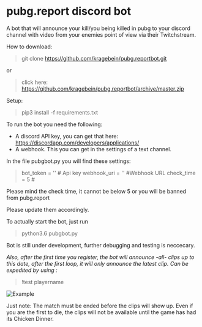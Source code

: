 # pubg.report discord bot

  

A bot that will announce your kill/you being killed in pubg to your discord channel with video from your enemies point of view via their Twitchstream.

How to download:

> git clone https://github.com/kragebein/pubg.reportbot.git

or

> click here: https://github.com/kragebein/pubg.reportbot/archive/master.zip


Setup:

> pip3 install -f requirements.txt

To run the bot you need the following:

* A discord API key, you can get that here:
https://discordapp.com/developers/applications/
* A webhook. This you can get in the settings of a text channel. 
	
In the file pubgbot.py you will find these settings: 
>  bot_token =  ''  # Api key 
>  webhook_uri =  ''  #Webhook URL 
>  check_time = 5 # 

Please mind the check time, it cannot be below 5 or you will be banned from pubg.report

Please update them accordingly.

To actually start the bot, just run
> python3.6 pubgbot.py


Bot is still under development, further debugging and testing is neccecary.

*Also, after the first time you register, the bot will announce -all- clips up to this date, after the first loop, it will only announce the latest clip. Can be expedited by using :*

>!test playername

![Example](https://i.imgur.com/LNEESew.png)
  

Just note: The match must be ended before the clips will show up. Even if you are the first to die, the clips will not be available until the game has had its Chicken Dinner. 